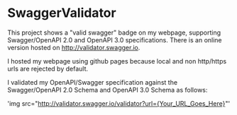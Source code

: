 # SwaggerValidator

This project shows a "valid swagger" badge on my webpage, supporting Swagger/OpenAPI 2.0 and OpenAPI 3.0 specifications.
There is an online version hosted on http://validator.swagger.io.

I hosted my webpage using github pages because local and non http/https urls are rejected by default.

I validated my OpenAPI/Swagger specification against the Swagger/OpenAPI 2.0 Schema and OpenAPI 3.0 Schema as follows:

 'img src="http://validator.swagger.io/validator?url={Your_URL_Goes_Here}"'

